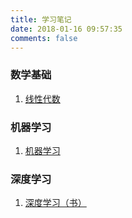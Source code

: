 ```yaml
---
title: 学习笔记
date: 2018-01-16 09:57:35
comments: false
---
```


### 数学基础
1. [线性代数](/gitbook/linear-algebra/)

### 机器学习
1. [机器学习](/gitbook/machine-learning/)

### 深度学习
1. [深度学习（书）](/gitbook/deep-learning-book/)
